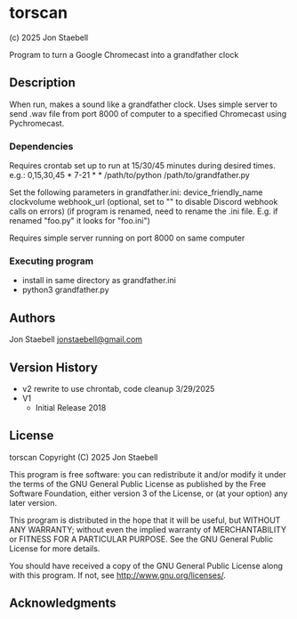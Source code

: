 # torscan
(c) 2025 Jon Staebell

Program to turn a Google Chromecast into a grandfather clock

## Description

When run, makes a sound like a grandfather clock. Uses simple server to send .wav file from port 8000
of computer to a specified Chromecast using Pychromecast.

### Dependencies

Requires crontab set up to run at 15/30/45 minutes during desired times. e.g.:
0,15,30,45 * 7-21 * * /path/to/python /path/to/grandfather.py

Set the following parameters in grandfather.ini: 
   device_friendly_name
   clockvolume
   webhook_url (optional, set to "" to disable Discord webhook calls on errors)
(if program is renamed, need to rename the .ini file. E.g. if renamed "foo.py" it looks for "foo.ini")

Requires simple server running on port 8000 on same computer

### Executing program

* install in same directory as grandfather.ini
* python3 grandfather.py 

## Authors

Jon Staebell
jonstaebell@gmail.com

## Version History

* v2 rewrite to use chrontab, code cleanup 3/29/2025
* V1
    * Initial Release 2018

## License

torscan Copyright (C) 2025 Jon Staebell

This program is free software: you can redistribute it and/or modify
it under the terms of the GNU General Public License as published by
the Free Software Foundation, either version 3 of the License, or
(at your option) any later version.

This program is distributed in the hope that it will be useful,
but WITHOUT ANY WARRANTY; without even the implied warranty of
MERCHANTABILITY or FITNESS FOR A PARTICULAR PURPOSE.  See the
GNU General Public License for more details.

You should have received a copy of the GNU General Public License
along with this program.  If not, see <http://www.gnu.org/licenses/>.

## Acknowledgments



